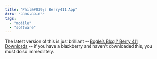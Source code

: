 ```yaml
---
title: "Phil&#039;s Berry411 App"
date: "2006-08-03"
tags: 
  - "mobile"
  - "software"
---
```


The latest version of this is just brilliant -- [Bogle’s Blog ? Berry 411 Downloads](http://www.thebogles.com/blog/projects/berry411/berry-411-download-instructions/ "Bogle’s Blog ? Berry 411 Downloads") -- if you have a blackberry and haven't downloaded this, you must do so immediately.
